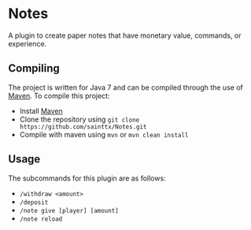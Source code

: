# Notes
A plugin to create paper notes that have monetary value, commands, or experience.

Compiling
--------
The project is written for Java 7 and can be compiled through the use of [Maven](http://maven.apache.org). To compile this project:

* Install [Maven](http://maven.apache.org)
* Clone the repository using `git clone https://github.com/sainttx/Notes.git`
* Compile with maven using `mvn` or `mvn clean install`

Usage
--------
The subcommands for this plugin are as follows:
* `/withdraw <amount>`
* `/deposit`
* `/note give [player] [amount]`
* `/note reload`

